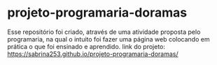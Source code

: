 # projeto-programaria-doramas
Esse repositório foi criado, através de uma atividade proposta pelo programaria, na qual o intuito foi fazer uma página web colocando em prática o que foi ensinado e aprendido.
link do projeto: https://sabrina253.github.io/projeto-programaria-doramas/
